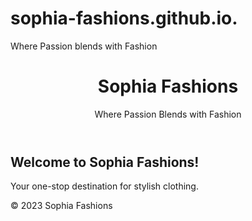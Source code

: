 # sophia-fashions.github.io.
Where Passion blends with Fashion
<!DOCTYPE html>
<html lang="en">
<head>
    <meta charset="UTF-8">
    <meta name="viewport" content="width=device-width, initial-scale=1.0">
    <title>Sophia Fashions</title>
    <link rel="stylesheet" href="style.css">
</head>
<body>
    <header>
        <h1>Sophia Fashions</h1>
        <p>Where Passion Blends with Fashion</p>
    </header>
    <main>
        <h2>Welcome to Sophia Fashions!</h2>
        <p>Your one-stop destination for stylish clothing.</p>
        <!-- Add your featured products here -->
    </main>
    <footer>
        <p>&copy; 2023 Sophia Fashions</p>
    </footer>
</body>
</html>
